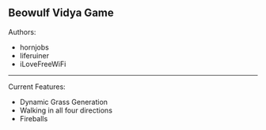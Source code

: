 Beowulf Vidya Game
------------------
Authors:
* hornjobs
* liferuiner
* iLoveFreeWiFi
------------------
Current Features:
* Dynamic Grass Generation
* Walking in all four directions
* Fireballs